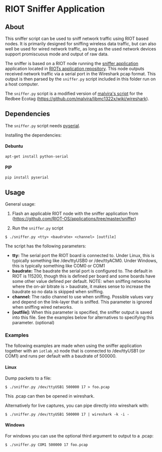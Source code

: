 # RIOT Sniffer Application


## About

This sniffer script can be used to sniff network traffic using RIOT based
nodes. It is primarily designed for sniffing wireless data traffic, but can also
well be used for wired network traffic, as long as the used network devices
support promiscuous mode and output of raw data.

The sniffer is based on a RIOT node running the [sniffer application](https://github.com/RIOT-OS/applications/tree/master/sniffer) application located in [RIOTs application repository](https://github.com/RIOT-OS/applications).
This node outputs received network traffic via a serial port in the Wireshark
pcap format. This output is then parsed by the `sniffer.py` script included
in this folder run on a host computer.

The `sniffer.py` script is a modified version of [malvira's script](https://github.com/malvira/libmc1322x/blob/master/tools/rftestrx2pcap.py) for the Redbee Ecotag
(https://github.com/malvira/libmc1322x/wiki/wireshark).


## Dependencies

The `sniffer.py` script needs [pyserial](https://pypi.python.org/pypi/pyserial).

Installing the dependencies:

#### Debuntu
    apt-get install python-serial

#### PIP
    pip install pyserial


## Usage

General usage:

1. Flash an applicable RIOT node with the sniffer application from
(https://github.com/RIOT-OS/applications/tree/master/sniffer)

2. Run the `sniffer.py` script
```
$ ./sniffer.py <tty> <baudrate> <channel> [outfile]
```
The script has the following parameters:

- **tty:** The serial port the RIOT board is connected to. Under Linux, this is
           typically something like /dev/ttyUSB0 or /dev/ttyACM0. Under Windows,
           this is typically something like COM0 or COM1
- **baudrate:** The baudrate the serial port is configured to. The default in
                RIOT is 115200, though this is defined per board and some boards
                have some other value defined per default. NOTE: when sniffing
                networks where the on-air bitrate is > baudrate, it makes sense
                to increase the baudrate so no data is skipped when sniffing.
- **channel:** The radio channel to use when sniffing. Possible values vary and
               depend on the link-layer that is sniffed. This parameter is
               ignored when sniffing wired networks.
- **[outfile]:** When this parameter is specified, the sniffer output is saved
               into this file. See the examples below for alternatives to
               specifying this parameter. (optional)


### Examples

The following examples are made when using the sniffer application together with
an `iotlab_m3` node that is connected to /dev/ttyUSB1 (or COM1) and runs per
default with a baudrate of 500000.

#### Linux

Dump packets to a file:
```
$ ./sniffer.py /dev/ttyUSB1 500000 17 > foo.pcap
```

This .pcap can then be opened in wireshark.

Alternatively for live captures, you can pipe directly into wireshark with:
```
$ ./sniffer.py /dev/ttyUSB1 500000 17 | wireshark -k -i -
```

#### Windows

For windows you can use the optional third argument to output to a
.pcap:

```
$ ./sniffer.py COM1 500000 17 foo.pcap
```
